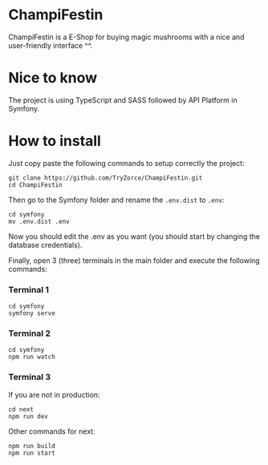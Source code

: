 # ChampiFestin
ChampiFestin is a E-Shop for buying magic mushrooms with a nice and user-friendly interface ^^.

# Nice to know
The project is using TypeScript and SASS followed by API Platform in Symfony.

# How to install
Just copy paste the following commands to setup correctly the project:
```
git clone https://github.com/TryZorce/ChampiFestin.git
cd ChampiFestin
```
Then go to the Symfony folder and rename the `.env.dist` to `.env`:
```
cd symfony
mv .env.dist .env
```
Now you should edit the .env as you want (you should start by changing the database credentials).

Finally, open 3 (three) terminals in the main folder and execute the following commands:

### Terminal 1
```
cd symfony
symfony serve
```

### Terminal 2
```
cd symfony
npm run watch
```

### Terminal 3
If you are not in production:
```
cd next
npm run dev
```

Other commands for next:
```
npm run build
npm run start
```